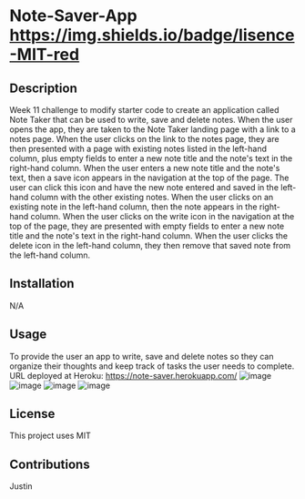 # Note-Saver-App https://img.shields.io/badge/lisence-MIT-red
  
## Description
Week 11 challenge to modify starter code to create an application called Note Taker that can be used to write, save and delete notes. When the user opens the app, they are taken to the Note Taker landing page with a link to a notes page. When the user clicks on the link to the notes page, they are then presented with a page with existing notes listed in the left-hand column, plus empty fields to enter a new note title and the note's text in the right-hand column. When the user enters a new note title and the note's text, then a save icon appears in the navigation at the top of the page. The user can click this icon and have the new note entered and saved in the left-hand column with the other existing notes. When the user clicks on an existing note in the left-hand column, then the note appears in the right-hand column. When the user clicks on the write icon in the navigation at the top of the page, they are presented with empty fields to enter a new note title and the note's text in the right-hand column. When the user clicks the delete icon in the left-hand column, they then remove that saved note from the left-hand column.

## Installation
N/A

## Usage
To provide the user an app to write, save and delete notes so they can organize their thoughts and keep track of tasks the user needs to complete.
URL deployed at Heroku: https://note-saver.herokuapp.com/
![image](https://user-images.githubusercontent.com/123151991/234139155-b6c547c4-0b7f-44c5-abc5-5307fe6fcf4b.png)
![image](https://user-images.githubusercontent.com/123151991/234139183-df080771-cb2c-4856-b82b-fef1b564cd61.png)
![image](https://user-images.githubusercontent.com/123151991/234139195-9e20176a-1255-47f1-b6b6-4b4c72135c60.png)
![image](https://user-images.githubusercontent.com/123151991/234139201-1e8c7d2d-746f-4664-90c4-d9f01e7cc741.png)



## License
This project uses MIT

## Contributions
Justin

